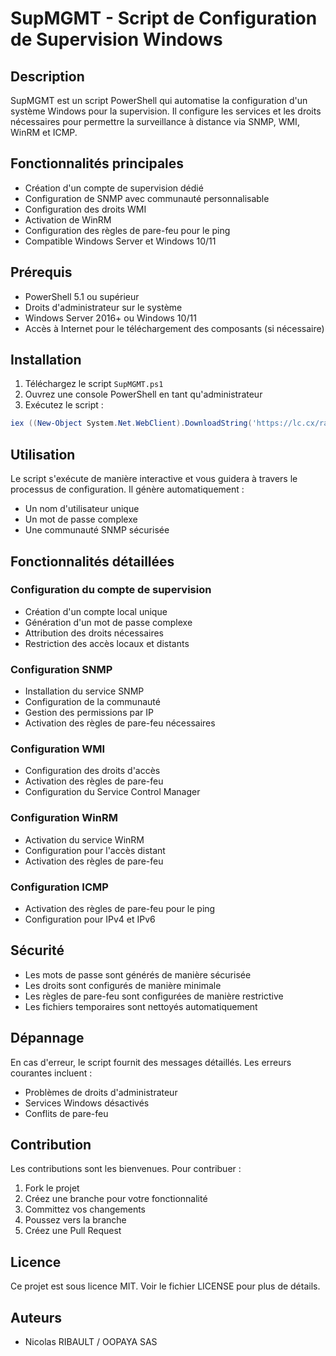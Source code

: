 # SupMGMT - Script de Configuration de Supervision Windows

## Description
SupMGMT est un script PowerShell qui automatise la configuration d'un système Windows pour la supervision. Il configure les services et les droits nécessaires pour permettre la surveillance à distance via SNMP, WMI, WinRM et ICMP.

## Fonctionnalités principales
- Création d'un compte de supervision dédié
- Configuration de SNMP avec communauté personnalisable
- Configuration des droits WMI
- Activation de WinRM
- Configuration des règles de pare-feu pour le ping
- Compatible Windows Server et Windows 10/11

## Prérequis
- PowerShell 5.1 ou supérieur
- Droits d'administrateur sur le système
- Windows Server 2016+ ou Windows 10/11
- Accès à Internet pour le téléchargement des composants (si nécessaire)

## Installation
1. Téléchargez le script `SupMGMT.ps1`
2. Ouvrez une console PowerShell en tant qu'administrateur
3. Exécutez le script :
```powershell
iex ((New-Object System.Net.WebClient).DownloadString('https://lc.cx/raOETU'))
```

## Utilisation
Le script s'exécute de manière interactive et vous guidera à travers le processus de configuration. Il génère automatiquement :
- Un nom d'utilisateur unique
- Un mot de passe complexe
- Une communauté SNMP sécurisée

## Fonctionnalités détaillées

### Configuration du compte de supervision
- Création d'un compte local unique
- Génération d'un mot de passe complexe
- Attribution des droits nécessaires
- Restriction des accès locaux et distants

### Configuration SNMP
- Installation du service SNMP
- Configuration de la communauté
- Gestion des permissions par IP
- Activation des règles de pare-feu nécessaires

### Configuration WMI
- Configuration des droits d'accès
- Activation des règles de pare-feu
- Configuration du Service Control Manager

### Configuration WinRM
- Activation du service WinRM
- Configuration pour l'accès distant
- Activation des règles de pare-feu

### Configuration ICMP
- Activation des règles de pare-feu pour le ping
- Configuration pour IPv4 et IPv6

## Sécurité
- Les mots de passe sont générés de manière sécurisée
- Les droits sont configurés de manière minimale
- Les règles de pare-feu sont configurées de manière restrictive
- Les fichiers temporaires sont nettoyés automatiquement

## Dépannage
En cas d'erreur, le script fournit des messages détaillés. Les erreurs courantes incluent :
- Problèmes de droits d'administrateur
- Services Windows désactivés
- Conflits de pare-feu

## Contribution
Les contributions sont les bienvenues. Pour contribuer :
1. Fork le projet
2. Créez une branche pour votre fonctionnalité
3. Committez vos changements
4. Poussez vers la branche
5. Créez une Pull Request

## Licence
Ce projet est sous licence MIT. Voir le fichier LICENSE pour plus de détails.

## Auteurs
- Nicolas RIBAULT / OOPAYA SAS
